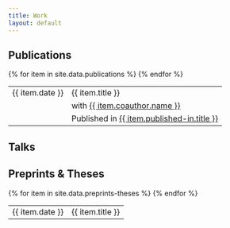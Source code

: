 ```yaml
---
title: Work
layout: default
---
```


## Publications

<table>
  {% for item in site.data.publications %}
    <tr>
        <td class="date">{{ item.date }}</td>
        <td>{{ item.title }}</td>
    </tr>
    <tr>
      <td></td><td class="extra">with <a href="{{ item.coauthor.link }}">{{ item.coauthor.name }}</a></td>
    </tr>
    <tr>
      <td></td>
      <td class="extra">Published in <a href="{{ item.published-in.link }}">{{ item.published-in.title }}</a></td>
    </tr>
  {% endfor %}
</table>

## Talks

## Preprints & Theses

<table>
  {% for item in site.data.preprints-theses %}
    <tr>
        <td class="date">{{ item.date }}</td>
        <td>{{ item.title }}</td>
    </tr>
  {% endfor %}
</table>
